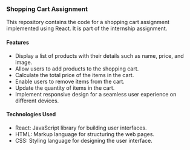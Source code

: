 ### Shopping Cart Assignment

This repository contains the code for a shopping cart assignment implemented using React. It is part of the internship assignment.

#### Features

- Display a list of products with their details such as name, price, and image.
- Allow users to add products to the shopping cart.
- Calculate the total price of the items in the cart.
- Enable users to remove items from the cart.
- Update the quantity of items in the cart.
- Implement responsive design for a seamless user experience on different devices.

#### Technologies Used

- React: JavaScript library for building user interfaces.
- HTML: Markup language for structuring the web pages.
- CSS: Styling language for designing the user interface.
